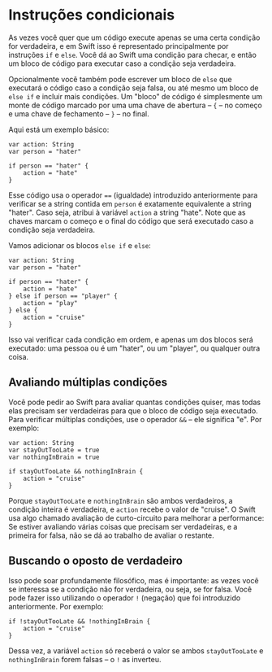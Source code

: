 # Instruções condicionais

As vezes você quer que um código execute apenas se uma certa condição for verdadeira, e em Swift isso é representado principalmente por instruções `if` e `else`. Você dá ao Swift uma condição para checar, e então um bloco de código para executar caso a condição seja verdadeira.

Opcionalmente você também pode escrever um bloco de `else` que executará o código caso a condição seja falsa, ou até mesmo um bloco de `else if` e incluir mais condições. Um "bloco" de código é simplesmente um monte de código marcado por uma uma chave de abertura – `{` – no começo e uma chave de fechamento – `}` – no final.

Aqui está um exemplo básico:

    var action: String
    var person = "hater"

    if person == "hater" {
        action = "hate"
    }

Esse código usa o operador `==` (igualdade) introduzido anteriormente para verificar se a string contida em `person` é exatamente equivalente a string "hater". Caso seja, atribui à variável `action` a string "hate". Note que as chaves marcam o começo e o final do código que será executado caso a condição seja verdadeira.

Vamos adicionar os blocos `else if` e `else`: 

    var action: String
    var person = "hater"

    if person == "hater" {
        action = "hate"
    } else if person == "player" {
        action = "play"
    } else {
        action = "cruise"
    }

Isso vai verificar cada condição em ordem, e apenas um dos blocos será executado: uma pessoa ou é um "hater", ou um "player", ou qualquer outra coisa.


## Avaliando múltiplas condições

Você pode pedir ao Swift para avaliar quantas condições quiser, mas todas elas precisam ser verdadeiras para que o  bloco de código seja executado. Para verificar múltiplas condições, use o operador  `&&` – ele significa "e". Por exemplo:

    var action: String
    var stayOutTooLate = true
    var nothingInBrain = true

    if stayOutTooLate && nothingInBrain {
        action = "cruise"
    }

Porque `stayOutTooLate` e `nothingInBrain` são ambos verdadeiros, a condição inteira é verdadeira, e `action` recebe o valor de "cruise". O Swift usa algo chamado avaliação de curto-circuito para melhorar a performance: Se estiver avaliando várias coisas que precisam ser verdadeiras, e a primeira for falsa, não se dá ao trabalho de avaliar o restante.


## Buscando o oposto de verdadeiro

Isso pode soar profundamente filosófico, mas é importante: as vezes você se interessa se a condição não for verdadeira, ou seja, se for falsa. Você pode fazer isso utilizando o operador `!` (negação) que foi introduzido anteriormente. Por exemplo:

    if !stayOutTooLate && !nothingInBrain {
        action = "cruise"
    }

Dessa vez, a variável `action` só receberá o valor se ambos `stayOutTooLate` e `nothingInBrain` forem falsas – o `!` as inverteu.
